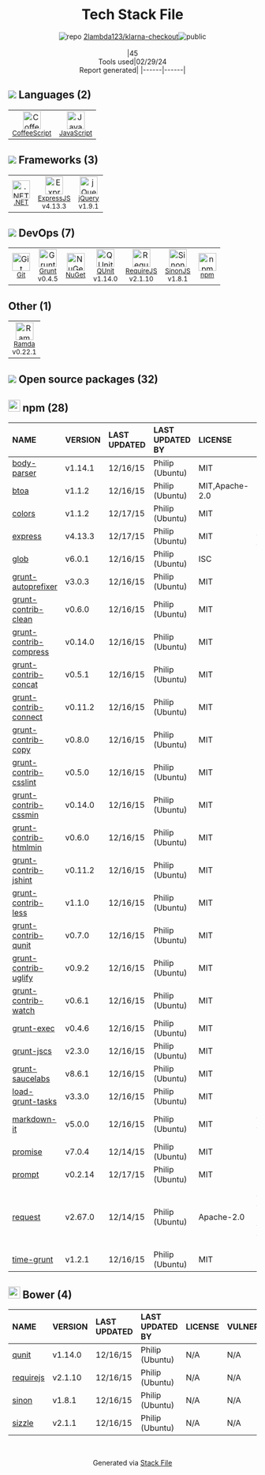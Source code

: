<!--
&lt;--- Readme.md Snippet without images Start ---&gt;
## Tech Stack
2lambda123/klarna-checkout is built on the following main stack:

- [CoffeeScript](http://coffeescript.org/) – Languages
- [JavaScript](https://developer.mozilla.org/en-US/docs/Web/JavaScript) – Languages
- [.NET](http://www.microsoft.com/net/) – Frameworks (Full Stack)
- [ExpressJS](http://expressjs.com/) – Microframeworks (Backend)
- [jQuery](http://jquery.com/) – Javascript UI Libraries
- [Grunt](http://gruntjs.com/) – JS Build Tools / JS Task Runners
- [QUnit](http://qunitjs.com/) – Javascript Testing Framework
- [RequireJS](http://requirejs.org/) – Front End Package Manager
- [SinonJS](http://sinonjs.org/) – Javascript Testing Framework
- [Ramda](https://ramdajs.com/) – Javascript Utilities & Libraries

Full tech stack [here](/techstack.md)

&lt;--- Readme.md Snippet without images End ---&gt;

&lt;--- Readme.md Snippet with images Start ---&gt;
## Tech Stack
2lambda123/klarna-checkout is built on the following main stack:

- <img width='25' height='25' src='https://img.stackshare.io/service/1178/slQydAMv.png' alt='CoffeeScript'/> [CoffeeScript](http://coffeescript.org/) – Languages
- <img width='25' height='25' src='https://img.stackshare.io/service/1209/javascript.jpeg' alt='JavaScript'/> [JavaScript](https://developer.mozilla.org/en-US/docs/Web/JavaScript) – Languages
- <img width='25' height='25' src='https://img.stackshare.io/service/1014/IoPy1dce_400x400.png' alt='.NET'/> [.NET](http://www.microsoft.com/net/) – Frameworks (Full Stack)
- <img width='25' height='25' src='https://img.stackshare.io/service/1163/hashtag.png' alt='ExpressJS'/> [ExpressJS](http://expressjs.com/) – Microframeworks (Backend)
- <img width='25' height='25' src='https://img.stackshare.io/service/1021/lxEKmMnB_400x400.jpg' alt='jQuery'/> [jQuery](http://jquery.com/) – Javascript UI Libraries
- <img width='25' height='25' src='https://img.stackshare.io/service/845/falgg2jybmhgk16y62lr.png' alt='Grunt'/> [Grunt](http://gruntjs.com/) – JS Build Tools / JS Task Runners
- <img width='25' height='25' src='https://img.stackshare.io/service/1421/b706f022230831a3d391db504a139e21.png' alt='QUnit'/> [QUnit](http://qunitjs.com/) – Javascript Testing Framework
- <img width='25' height='25' src='https://img.stackshare.io/service/852/1781835.png' alt='RequireJS'/> [RequireJS](http://requirejs.org/) – Front End Package Manager
- <img width='25' height='25' src='https://img.stackshare.io/service/3509/logo.png' alt='SinonJS'/> [SinonJS](http://sinonjs.org/) – Javascript Testing Framework
- <img width='25' height='25' src='https://img.stackshare.io/service/3076/Ramda-01.png' alt='Ramda'/> [Ramda](https://ramdajs.com/) – Javascript Utilities & Libraries

Full tech stack [here](/techstack.md)

&lt;--- Readme.md Snippet with images End ---&gt;
-->
<div align="center">

# Tech Stack File
![](https://img.stackshare.io/repo.svg "repo") [2lambda123/klarna-checkout](https://github.com/2lambda123/klarna-checkout)![](https://img.stackshare.io/public_badge.svg "public")
<br/><br/>
|45<br/>Tools used|02/29/24 <br/>Report generated|
|------|------|
</div>

## <img src='https://img.stackshare.io/languages.svg'/> Languages (2)
<table><tr>
  <td align='center'>
  <img width='36' height='36' src='https://img.stackshare.io/service/1178/slQydAMv.png' alt='CoffeeScript'>
  <br>
  <sub><a href="http://coffeescript.org/">CoffeeScript</a></sub>
  <br>
  <sub></sub>
</td>

<td align='center'>
  <img width='36' height='36' src='https://img.stackshare.io/service/1209/javascript.jpeg' alt='JavaScript'>
  <br>
  <sub><a href="https://developer.mozilla.org/en-US/docs/Web/JavaScript">JavaScript</a></sub>
  <br>
  <sub></sub>
</td>

</tr>
</table>

## <img src='https://img.stackshare.io/frameworks.svg'/> Frameworks (3)
<table><tr>
  <td align='center'>
  <img width='36' height='36' src='https://img.stackshare.io/service/1014/IoPy1dce_400x400.png' alt='.NET'>
  <br>
  <sub><a href="http://www.microsoft.com/net/">.NET</a></sub>
  <br>
  <sub></sub>
</td>

<td align='center'>
  <img width='36' height='36' src='https://img.stackshare.io/service/1163/hashtag.png' alt='ExpressJS'>
  <br>
  <sub><a href="http://expressjs.com/">ExpressJS</a></sub>
  <br>
  <sub>v4.13.3</sub>
</td>

<td align='center'>
  <img width='36' height='36' src='https://img.stackshare.io/service/1021/lxEKmMnB_400x400.jpg' alt='jQuery'>
  <br>
  <sub><a href="http://jquery.com/">jQuery</a></sub>
  <br>
  <sub>v1.9.1</sub>
</td>

</tr>
</table>

## <img src='https://img.stackshare.io/devops.svg'/> DevOps (7)
<table><tr>
  <td align='center'>
  <img width='36' height='36' src='https://img.stackshare.io/service/1046/git.png' alt='Git'>
  <br>
  <sub><a href="http://git-scm.com/">Git</a></sub>
  <br>
  <sub></sub>
</td>

<td align='center'>
  <img width='36' height='36' src='https://img.stackshare.io/service/845/falgg2jybmhgk16y62lr.png' alt='Grunt'>
  <br>
  <sub><a href="http://gruntjs.com/">Grunt</a></sub>
  <br>
  <sub>v0.4.5</sub>
</td>

<td align='center'>
  <img width='36' height='36' src='https://img.stackshare.io/service/2637/6I3oEOP4_400x400.jpg' alt='NuGet'>
  <br>
  <sub><a href="https://www.nuget.org/">NuGet</a></sub>
  <br>
  <sub></sub>
</td>

<td align='center'>
  <img width='36' height='36' src='https://img.stackshare.io/service/1421/b706f022230831a3d391db504a139e21.png' alt='QUnit'>
  <br>
  <sub><a href="http://qunitjs.com/">QUnit</a></sub>
  <br>
  <sub>v1.14.0</sub>
</td>

<td align='center'>
  <img width='36' height='36' src='https://img.stackshare.io/service/852/1781835.png' alt='RequireJS'>
  <br>
  <sub><a href="http://requirejs.org/">RequireJS</a></sub>
  <br>
  <sub>v2.1.10</sub>
</td>

<td align='center'>
  <img width='36' height='36' src='https://img.stackshare.io/service/3509/logo.png' alt='SinonJS'>
  <br>
  <sub><a href="http://sinonjs.org/">SinonJS</a></sub>
  <br>
  <sub>v1.8.1</sub>
</td>

<td align='center'>
  <img width='36' height='36' src='https://img.stackshare.io/service/1120/lejvzrnlpb308aftn31u.png' alt='npm'>
  <br>
  <sub><a href="https://www.npmjs.com/">npm</a></sub>
  <br>
  <sub></sub>
</td>

</tr>
</table>

## Other (1)
<table><tr>
  <td align='center'>
  <img width='36' height='36' src='https://img.stackshare.io/service/3076/Ramda-01.png' alt='Ramda'>
  <br>
  <sub><a href="https://ramdajs.com/">Ramda</a></sub>
  <br>
  <sub>v0.22.1</sub>
</td>

</tr>
</table>


## <img src='https://img.stackshare.io/group.svg' /> Open source packages (32)</h2>

## <img width='24' height='24' src='https://img.stackshare.io/service/1120/lejvzrnlpb308aftn31u.png'/> npm (28)

|NAME|VERSION|LAST UPDATED|LAST UPDATED BY|LICENSE|VULNERABILITIES|
|:------|:------|:------|:------|:------|:------|
|[body-parser](https://www.npmjs.com/body-parser)|v1.14.1|12/16/15|Philip (Ubuntu) |MIT|N/A|
|[btoa](https://www.npmjs.com/btoa)|v1.1.2|12/16/15|Philip (Ubuntu) |MIT,Apache-2.0|N/A|
|[colors](https://www.npmjs.com/colors)|v1.1.2|12/17/15|Philip (Ubuntu) |MIT|N/A|
|[express](https://www.npmjs.com/express)|v4.13.3|12/17/15|Philip (Ubuntu) |MIT|[CVE-2022-24999](https://github.com/advisories/GHSA-hrpp-h998-j3pp) (High)|
|[glob](https://www.npmjs.com/glob)|v6.0.1|12/16/15|Philip (Ubuntu) |ISC|N/A|
|[grunt-autoprefixer](https://www.npmjs.com/grunt-autoprefixer)|v3.0.3|12/16/15|Philip (Ubuntu) |MIT|N/A|
|[grunt-contrib-clean](https://www.npmjs.com/grunt-contrib-clean)|v0.6.0|12/16/15|Philip (Ubuntu) |MIT|N/A|
|[grunt-contrib-compress](https://www.npmjs.com/grunt-contrib-compress)|v0.14.0|12/16/15|Philip (Ubuntu) |MIT|N/A|
|[grunt-contrib-concat](https://www.npmjs.com/grunt-contrib-concat)|v0.5.1|12/16/15|Philip (Ubuntu) |MIT|N/A|
|[grunt-contrib-connect](https://www.npmjs.com/grunt-contrib-connect)|v0.11.2|12/16/15|Philip (Ubuntu) |MIT|N/A|
|[grunt-contrib-copy](https://www.npmjs.com/grunt-contrib-copy)|v0.8.0|12/16/15|Philip (Ubuntu) |MIT|N/A|
|[grunt-contrib-csslint](https://www.npmjs.com/grunt-contrib-csslint)|v0.5.0|12/16/15|Philip (Ubuntu) |MIT|N/A|
|[grunt-contrib-cssmin](https://www.npmjs.com/grunt-contrib-cssmin)|v0.14.0|12/16/15|Philip (Ubuntu) |MIT|N/A|
|[grunt-contrib-htmlmin](https://www.npmjs.com/grunt-contrib-htmlmin)|v0.6.0|12/16/15|Philip (Ubuntu) |MIT|N/A|
|[grunt-contrib-jshint](https://www.npmjs.com/grunt-contrib-jshint)|v0.11.2|12/16/15|Philip (Ubuntu) |MIT|N/A|
|[grunt-contrib-less](https://www.npmjs.com/grunt-contrib-less)|v1.1.0|12/16/15|Philip (Ubuntu) |MIT|N/A|
|[grunt-contrib-qunit](https://www.npmjs.com/grunt-contrib-qunit)|v0.7.0|12/16/15|Philip (Ubuntu) |MIT|N/A|
|[grunt-contrib-uglify](https://www.npmjs.com/grunt-contrib-uglify)|v0.9.2|12/16/15|Philip (Ubuntu) |MIT|N/A|
|[grunt-contrib-watch](https://www.npmjs.com/grunt-contrib-watch)|v0.6.1|12/16/15|Philip (Ubuntu) |MIT|N/A|
|[grunt-exec](https://www.npmjs.com/grunt-exec)|v0.4.6|12/16/15|Philip (Ubuntu) |MIT|N/A|
|[grunt-jscs](https://www.npmjs.com/grunt-jscs)|v2.3.0|12/16/15|Philip (Ubuntu) |MIT|N/A|
|[grunt-saucelabs](https://www.npmjs.com/grunt-saucelabs)|v8.6.1|12/16/15|Philip (Ubuntu) |MIT|N/A|
|[load-grunt-tasks](https://www.npmjs.com/load-grunt-tasks)|v3.3.0|12/16/15|Philip (Ubuntu) |MIT|N/A|
|[markdown-it](https://www.npmjs.com/markdown-it)|v5.0.0|12/16/15|Philip (Ubuntu) |MIT|[CVE-2022-21670](https://github.com/advisories/GHSA-6vfc-qv3f-vr6c) (Moderate)|
|[promise](https://www.npmjs.com/promise)|v7.0.4|12/14/15|Philip (Ubuntu) |MIT|N/A|
|[prompt](https://www.npmjs.com/prompt)|v0.2.14|12/17/15|Philip (Ubuntu) |MIT|N/A|
|[request](https://www.npmjs.com/request)|v2.67.0|12/14/15|Philip (Ubuntu) |Apache-2.0|[CVE-2023-28155](https://github.com/advisories/GHSA-p8p7-x288-28g6) (Moderate)<br/>[CVE-2017-16026](https://github.com/advisories/GHSA-7xfp-9c55-5vqj) (Moderate)|
|[time-grunt](https://www.npmjs.com/time-grunt)|v1.2.1|12/16/15|Philip (Ubuntu) |MIT|N/A|


## <img width='24' height='24' src='https://img.stackshare.io/service/847/66db62603f426a8fc6664081811be6d4.png'/> Bower (4)

|NAME|VERSION|LAST UPDATED|LAST UPDATED BY|LICENSE|VULNERABILITIES|
|:------|:------|:------|:------|:------|:------|
|[qunit](http://bower.io/qunit)|v1.14.0|12/16/15|Philip (Ubuntu) |N/A|N/A|
|[requirejs](http://bower.io/requirejs)|v2.1.10|12/16/15|Philip (Ubuntu) |N/A|N/A|
|[sinon](http://bower.io/sinon)|v1.8.1|12/16/15|Philip (Ubuntu) |N/A|N/A|
|[sizzle](http://bower.io/sizzle)|v2.1.1|12/16/15|Philip (Ubuntu) |N/A|N/A|

<br/>
<div align='center'>

Generated via [Stack File](https://github.com/marketplace/stack-file)
